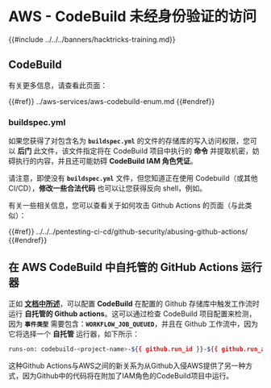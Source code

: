 # AWS - CodeBuild 未经身份验证的访问

{{#include ../../../banners/hacktricks-training.md}}

## CodeBuild

有关更多信息，请查看此页面：

{{#ref}}
../aws-services/aws-codebuild-enum.md
{{#endref}}

### buildspec.yml

如果您获得了对包含名为 **`buildspec.yml`** 的文件的存储库的写入访问权限，您可以 **后门** 此文件，该文件指定将在 CodeBuild 项目中执行的 **命令** 并提取机密，妨碍执行的内容，并且还可能妨碍 **CodeBuild IAM 角色凭证**。

请注意，即使没有 **`buildspec.yml`** 文件，但您知道正在使用 Codebuild（或其他 CI/CD），**修改一些合法代码** 也可以让您获得反向 shell，例如。

有关一些相关信息，您可以查看关于如何攻击 Github Actions 的页面（与此类似）：

{{#ref}}
../../../pentesting-ci-cd/github-security/abusing-github-actions/
{{#endref}}

## 在 AWS CodeBuild 中自托管的 GitHub Actions 运行器 <a href="#action-runner" id="action-runner"></a>

正如 [**文档中所述**](https://docs.aws.amazon.com/codebuild/latest/userguide/action-runner.html)，可以配置 **CodeBuild** 在配置的 Github 存储库中触发工作流时运行 **自托管的 Github actions**。这可以通过检查 CodeBuild 项目配置来检测，因为 **`事件类型`** 需要包含：**`WORKFLOW_JOB_QUEUED`**，并且在 Github 工作流中，因为它将选择一个 **自托管** 运行器，如下所示：
```bash
runs-on: codebuild-<project-name>-${{ github.run_id }}-${{ github.run_attempt }}
```
这种Github Actions与AWS之间的新关系为从Github入侵AWS提供了另一种方式，因为Github中的代码将在附加了IAM角色的CodeBuild项目中运行。
